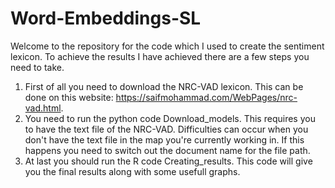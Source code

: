 # Word-Embeddings-SL
Welcome to the repository for the code which I used to create the sentiment lexicon. To achieve the results I have achieved there are a few steps you need to take.

1. First of all you need to download the NRC-VAD lexicon. This can be done on this website: https://saifmohammad.com/WebPages/nrc-vad.html. 
2. You need to run the python code Download_models. This requires you to have the text file of the NRC-VAD. Difficulties can occur when you don't have the text file in the map you're currently working in. If this happens you need to switch out the document name for the file path. 
3. At last you should run the R code Creating_results. This code will give you the final results along with some usefull graphs.
